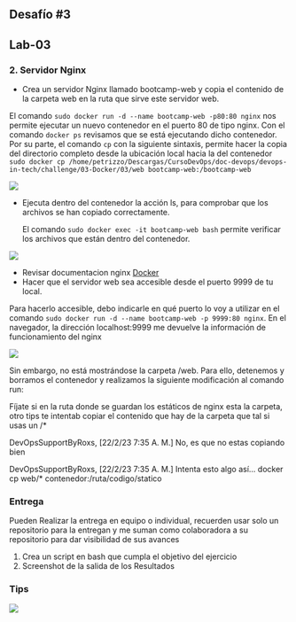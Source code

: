 ## Desafío #3

## Lab-03

### 2. Servidor Nginx

* Crea un servidor Nginx llamado bootcamp-web y copia el contenido de la carpeta web en la ruta que sirve este servidor web.

El comando `sudo docker run -d --name bootcamp-web -p80:80 nginx` nos permite ejecutar un nuevo contenedor en el puerto 80 de tipo nginx. Con el comando `docker ps` revisamos que se está ejecutando dicho contenedor. Por su parte, el comando `cp` con la siguiente sintaxis, permite hacer la copia del directorio completo desde la ubicación local hacia la del contenedor `sudo docker cp /home/petrizzo/Descargas/CursoDevOps/doc-devops/devops-in-tech/challenge/03-Docker/03/web bootcamp-web:/bootcamp-web`

![](/home/petrizzo/Descargas/CursoDevOps/Desafio3/Captura%20de%20pantalla_2023-02-21_18-59-38.png)

* Ejecuta dentro del contenedor la acción ls, para comprobar que los archivos se han copiado correctamente.
  
  
  
  El comando `sudo docker exec -it bootcamp-web bash` permite verificar los archivos que están dentro del contenedor.

![](/home/petrizzo/Descargas/CursoDevOps/Desafio3/Captura%20de%20pantalla_2023-02-21_19-09-59.png)

* Revisar documentacion nginx [Docker](https://hub.docker.com/_/nginx "https://hub.docker.com/_/nginx")
* Hacer que el servidor web sea accesible desde el puerto 9999 de tu local.

Para hacerlo accesible, debo indicarle en qué puerto lo voy a utilizar en el comando `sudo docker run -d --name bootcamp-web -p 9999:80 nginx`. En el navegador, la dirección localhost:9999 me devuelve la información de funcionamiento del nginx

![](/home/petrizzo/Descargas/CursoDevOps/Desafio3/Captura%20de%20pantalla_2023-02-21_20-35-26.png)

Sin embargo, no está mostrándose la carpeta /web. Para ello, detenemos y borramos el contenedor y realizamos la siguiente modificación al comando run:





Fíjate si en la ruta donde se guardan los estáticos de nginx esta la carpeta,  otro tips te intentab copiar el contenido que hay de la carpeta que tal si usas un /*

DevOpsSupportByRoxs, [22/2/23 7:35 A. M.]
No, es que no estas copiando bien

DevOpsSupportByRoxs, [22/2/23 7:35 A. M.]
Intenta esto algo así... docker cp web/* contenedor:/ruta/codigo/statico

### Entrega

Pueden Realizar la entrega en equipo o individual, recuerden usar solo un repositorio para la entregan y me suman como colaboradora a su repositorio para dar visibilidad de sus avances

1. Crea un script en bash que cumpla el objetivo del ejercicio
2. Screenshot de la salida de los Resultados

### Tips

![](/home/petrizzo/Descargas/CursoDevOps/doc-devops/devops-in-tech/challenge/03-Docker/assets/5.png)
